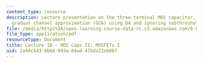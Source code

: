 ```yaml
---
content_type: resource
description: Lecture presentation on the three-terminal MOS capacitor, MOSFETs, and
  gradual channel approximation (GCA) using DA and ignoring subthreshold carriers.
file: /media/https%3A/open-learning-course-data-rc.s3.amazonaws.com/6-012-microelectronic-devices-and-circuits-fall-2009/2a94c4436b68993a04ad47bda22eb067_MIT6_012F09_lec10.pdf
file_type: application/pdf
resourcetype: Document
title: Lecture 10 - MOS Caps II; MOSFETs I
uid: 2a94c443-6b68-993a-04ad-47bda22eb067
---
```

